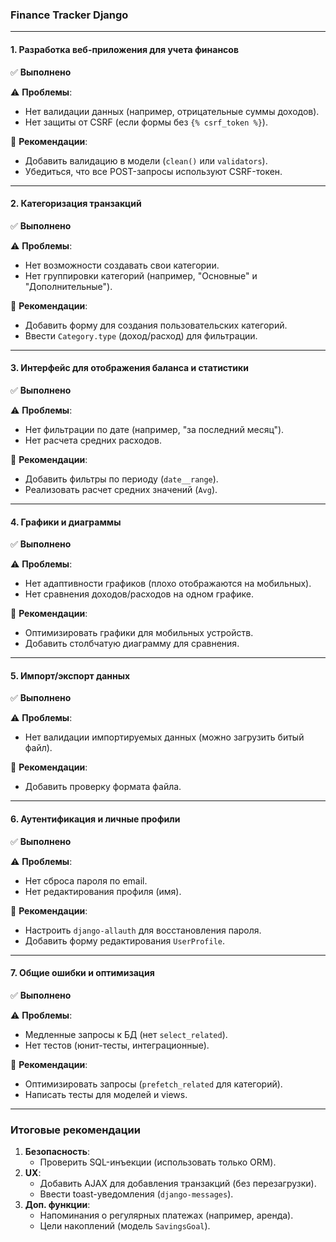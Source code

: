 ### **Finance Tracker Django**  

---

#### **1. Разработка веб-приложения для учета финансов**  
✅ **Выполнено**  


⚠ **Проблемы**:  
- Нет валидации данных (например, отрицательные суммы доходов).  
- Нет защиты от CSRF (если формы без `{% csrf_token %}`).  

🔹 **Рекомендации**:  
- Добавить валидацию в модели (`clean()` или `validators`).  
- Убедиться, что все POST-запросы используют CSRF-токен.  

---

#### **2. Категоризация транзакций**  
✅ **Выполнено**

⚠ **Проблемы**:  
- Нет возможности создавать свои категории.  
- Нет группировки категорий (например, "Основные" и "Дополнительные").  

🔹 **Рекомендации**:  
- Добавить форму для создания пользовательских категорий.  
- Ввести `Category.type` (доход/расход) для фильтрации.  

---

#### **3. Интерфейс для отображения баланса и статистики**  
✅ **Выполнено**

⚠ **Проблемы**:  
- Нет фильтрации по дате (например, "за последний месяц").  
- Нет расчета средних расходов.  

🔹 **Рекомендации**:  
- Добавить фильтры по периоду (`date__range`).  
- Реализовать расчет средних значений (`Avg`).  

---

#### **4. Графики и диаграммы**  
✅ **Выполнено**

⚠ **Проблемы**:  
- Нет адаптивности графиков (плохо отображаются на мобильных).  
- Нет сравнения доходов/расходов на одном графике.  

🔹 **Рекомендации**:  
- Оптимизировать графики для мобильных устройств.  
- Добавить столбчатую диаграмму для сравнения.  

---

#### **5. Импорт/экспорт данных**  
✅ **Выполнено**

⚠ **Проблемы**:  
- Нет валидации импортируемых данных (можно загрузить битый файл).  

🔹 **Рекомендации**:  
- Добавить проверку формата файла.  

---

#### **6. Аутентификация и личные профили**  
✅ **Выполнено**

⚠ **Проблемы**:  
- Нет сброса пароля по email.  
- Нет редактирования профиля (имя).  

🔹 **Рекомендации**:  
- Настроить `django-allauth` для восстановления пароля.  
- Добавить форму редактирования `UserProfile`.  

---

#### **7. Общие ошибки и оптимизация**  
✅ **Выполнено**

⚠ **Проблемы**:  
- Медленные запросы к БД (нет `select_related`).  
- Нет тестов (юнит-тесты, интеграционные).  

🔹 **Рекомендации**:  
- Оптимизировать запросы (`prefetch_related` для категорий).  
- Написать тесты для моделей и views.  

---

### **Итоговые рекомендации**  
1. **Безопасность**:  
   - Проверить SQL-инъекции (использовать только ORM).  
2. **UX**:  
   - Добавить AJAX для добавления транзакций (без перезагрузки).  
   - Ввести toast-уведомления (`django-messages`).  
3. **Доп. функции**:  
   - Напоминания о регулярных платежах (например, аренда).  
   - Цели накоплений (модель `SavingsGoal`).  
